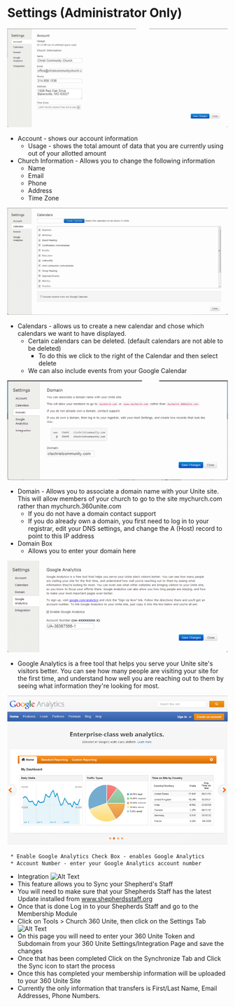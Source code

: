 # Settings (Administrator Only)

![Alt Text](images/SettingsAccount.png "")

* Account - shows our account information
     * Usage - shows the total amount of data that you are currently using out of your allotted amount
* Church Information - Allows you to change the following information
     * Name
     * Email
     * Phone
     * Address
     * Time Zone

![Alt Text](images/SettingsCalendar.jpg "")

* Calendars - allows us to create a new calendar and chose which calendars we want to have displayed.
     * Certain calendars can be deleted. (default calendars are not able to be deleted)
          * To do this we click to the right of the Calendar and then select delete
     * We can also include events from your Google Calendar

![Alt Text](images/SettingsDomain.png "")

* Domain -   Allows you to associate a domain name with your Unite site.  This will allow members of your church to go to the  site mychurch.com rather than mychurch.360unite.com
     * If you do not have a domain contact support
     * If you do already own a domain, you first need to log in to your registrar, edit your DNS settings, and change the A (Host) record to point to this IP address
* Domain Box
     * Allows you to enter your domain here

![Alt Text](images/SettingsGoogleAnalytics.png "")

* Google Analytics is a free tool that helps you serve your Unite site's visitors better. You can see how many people are visiting your site for the first time, and understand how well you are reaching out to them by seeing what information they're looking for most.

![Alt Text](images/GoogleAnalytics.png "")

     * Enable Google Analytics Check Box - enables Google Analytics
     * Account Number - enter your Google Analytics account number
* Integration
![Alt Text](images/SettingsIntegration.JPG "")
* This feature allows you to Sync your Shepherd's Staff
* You will need to make sure that your Shepherds Staff has the latest Update installed from www.shepherdsstaff.org
* Once that is done Log in to your Shepherds Staff and go to the Membership Module
* Click on Tools > Church 360 Unite, then click on the Settings Tab
![Alt Text](images/SettingsIntegrationStaffSync.JPG "")
* On this page you will need to enter your 360 Unite Token and Subdomain from your 360 Unite Settings/Integration Page and save the changes
* Once that has been completed Click on the Synchronize Tab and Click the Sync icon to start the process
* Once this has completed your membership information will be uploaded to your 360 Unite Site
* Currently the only information that transfers is First/Last Name, Email Addresses, Phone Numbers.
